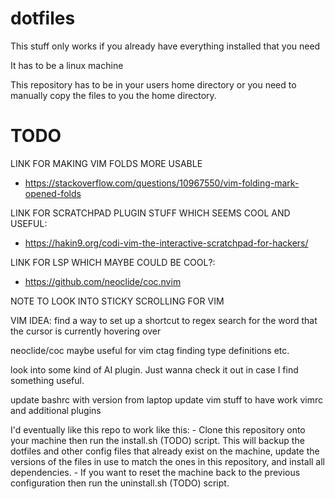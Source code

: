 # dotfiles
This stuff only works if you already have everything installed that you need

It has to be a linux machine

This repository has to be in your users home directory or you need to manually copy the files to you the home directory.

# TODO
LINK FOR MAKING VIM FOLDS MORE USABLE
  - https://stackoverflow.com/questions/10967550/vim-folding-mark-opened-folds

LINK FOR SCRATCHPAD PLUGIN STUFF WHICH SEEMS COOL AND USEFUL:
  - https://hakin9.org/codi-vim-the-interactive-scratchpad-for-hackers/

LINK FOR LSP WHICH MAYBE COULD BE COOL?:
  - https://github.com/neoclide/coc.nvim

NOTE TO LOOK INTO STICKY SCROLLING FOR VIM

VIM IDEA: find a way to set up a shortcut to regex search for the word that the cursor is currently hovering over

neoclide/coc maybe useful for vim ctag finding type definitions etc.

look into some kind of AI plugin. Just wanna check it out in case I find something useful.

update bashrc with version from laptop
update vim stuff to have work vimrc and additional plugins


I'd eventually like this repo to work like this:
    - Clone this repository onto your machine then run the install.sh (TODO) script. This will backup the dotfiles and other config files that already exist on the machine, update the versions of the files in use to match the ones in this repository, and install all dependencies.
    - If you want to reset the machine back to the previous configuration then run the uninstall.sh (TODO) script.
